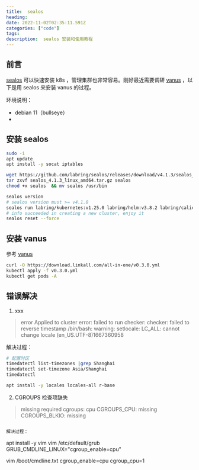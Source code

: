 ```yaml
---
title:  sealos
heading:
date: 2022-11-02T02:35:11.591Z
categories: ["code"]
tags: 
description:  sealos 安装和使用教程
---
```

## 前言
[sealos](https://www.sealos.io/zh-Hans/docs/getting-started/prerequisites) 可以快速安装 k8s ，管理集群也非常容易。刚好最近需要调研 [vanus](https://docs.linkall.com/introduction/what-is-vanus) ，以下是用 sealos 来安装 vanus 的过程。

环境说明：
- debian 11（bullseye）
- 

## 安装 sealos
```bash
sudo -i
apt update
apt install -y socat iptables

wget https://github.com/labring/sealos/releases/download/v4.1.3/sealos_4.1.3_linux_amd64.tar.gz 
tar zxvf sealos_4.1.3_linux_amd64.tar.gz sealos 
chmod +x sealos  && mv sealos /usr/bin

sealos version
# sealos version must >= v4.1.0
sealos run labring/kubernetes:v1.25.0 labring/helm:v3.8.2 labring/calico:v3.24.1 --single
# info succeeded in creating a new cluster, enjoy it
sealos reset --force
```


## 安装 vanus
参考 [vanus](https://docs.linkall.com/getting-started/quick-start)
```bash
curl -O https://download.linkall.com/all-in-one/v0.3.0.yml
kubectl apply -f v0.3.0.yml
kubectl get pods -A
```


## 错误解决

1. xxx
> error Applied to cluster error: failed to run checker: checker: failed to reverse timestamp /bin/bash: warning: setlocale: LC_ALL: cannot change locale (en_US.UTF-8)1667360958

解决过程：
```bash
# 配置时区
timedatectl list-timezones |grep Shanghai
timedatectl set-timezone Asia/Shanghai
timedatectl

apt install -y locales locales-all r-base
```


2. CGROUPS 检查项缺失
>missing required cgroups: cpu
CGROUPS_CPU: missing
CGROUPS_BLKIO: missing
```bash

解决过程：
```
apt install -y vim 
vim /etc/default/grub
GRUB_CMDLINE_LINUX="cgroup_enable=cpu"

vim /boot/cmdline.txt 
cgroup_enable=cpu 
cgroup_cpu=1
```
